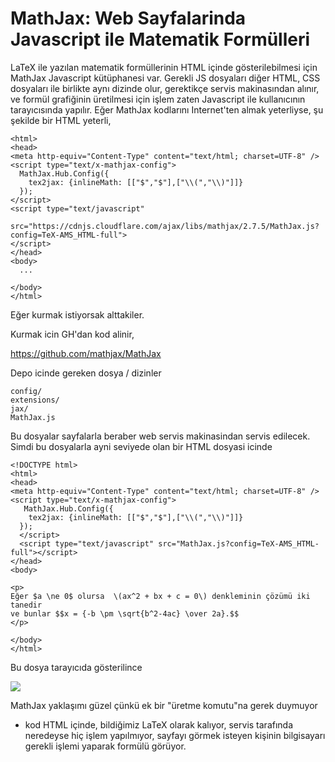 # MathJax: Web Sayfalarinda Javascript ile Matematik Formülleri

LaTeX ile yazılan matematik formüllerinin HTML içinde gösterilebilmesi
için MathJax Javascript kütüphanesi var. Gerekli JS dosyaları diğer
HTML, CSS dosyaları ile birlikte aynı dizinde olur, gerektikçe servis
makinasından alınır, ve formül grafiğinin üretilmesi için işlem zaten
Javascript ile kullanıcının tarayıcısında yapılır. Eğer MathJax
kodlarını Internet'ten almak yeterliyse, şu şekilde bir HTML yeterli,

```
<html>
<head>
<meta http-equiv="Content-Type" content="text/html; charset=UTF-8" />
<script type="text/x-mathjax-config">
  MathJax.Hub.Config({
    tex2jax: {inlineMath: [["$","$"],["\\(","\\)"]]}
  });
</script>
<script type="text/javascript"
   src="https://cdnjs.cloudflare.com/ajax/libs/mathjax/2.7.5/MathJax.js?config=TeX-AMS_HTML-full">
</script>
</head>
<body>
  ...
  
</body>
</html>
```

Eğer kurmak istiyorsak alttakiler. 

Kurmak icin GH'dan kod alinir, 

https://github.com/mathjax/MathJax

Depo icinde gereken dosya / dizinler

```
config/
extensions/
jax/
MathJax.js
```

Bu dosyalar sayfalarla beraber web servis makinasindan servis
edilecek. Simdi bu dosyalarla ayni seviyede olan bir HTML dosyasi
icinde


```
<!DOCTYPE html>
<html>
<head>
<meta http-equiv="Content-Type" content="text/html; charset=UTF-8" />
<script type="text/x-mathjax-config">
   MathJax.Hub.Config({
    tex2jax: {inlineMath: [["$","$"],["\\(","\\)"]]}
  });
  </script>
  <script type="text/javascript" src="MathJax.js?config=TeX-AMS_HTML-full"></script>
</head>
<body>

<p>
Eğer $a \ne 0$ olursa  \(ax^2 + bx + c = 0\) denkleminin çözümü iki tanedir
ve bunlar $$x = {-b \pm \sqrt{b^2-4ac} \over 2a}.$$
</p>

</body>
</html>
```

Bu dosya tarayıcıda gösterilince

![](Screenshot%2Bfrom%2B2017-11-06%2B08-47-52.png)

MathJax yaklaşımı güzel çünkü ek bir "üretme komutu"na gerek duymuyor
- kod HTML içinde, bildiğimiz LaTeX olarak kalıyor, servis tarafında
neredeyse hiç işlem yapılmıyor, sayfayı görmek isteyen kişinin
bilgisayarı gerekli işlemi yaparak formülü görüyor. 


